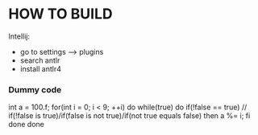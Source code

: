 # HOW TO BUILD

Intellij:
  - go to settings --> plugins
  - search antlr 
  - install antlr4



### Dummy code

int a = 100.f;
for(int i = 0; i < 9; ++i)
do
    while(true)
    do
        if(!false == true) // if(!false is true)/if(false is not true)/if(not true equals false)
        then
            a %= i;
        fi
    done
done
